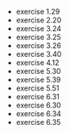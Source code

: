 * exercise 1.29
* exercise 2.20
* exercise 3.24
* exercise 3.25
* exercise 3.26
* exercise 3.40
* exercise 4.12
* exercise 5.30
* exercise 5.39
* exercise 5.51
* exercise 6.31
* exercise 6.30
* exercise 6.34
* exercise 6.35
